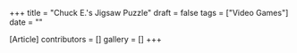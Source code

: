 +++
title = "Chuck E.'s Jigsaw Puzzle"
draft = false
tags = ["Video Games"]
date = ""

[Article]
contributors = []
gallery = []
+++
